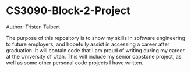 # CS3090-Block-2-Project

Author: Tristen Talbert

The purpose of this repository is to show my skills in software engineering to future employers, and hopefully assist in accessing a career after graduation. It will contain code that I am proud of writing during my career at the University of Utah. This will include my senior capstone project, as well as some other personal code projects I have written. 
